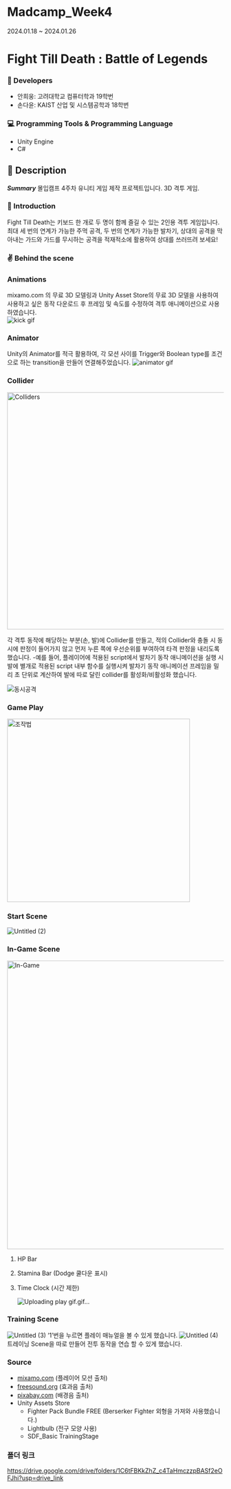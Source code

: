 # Madcamp_Week4 
2024.01.18 ~ 2024.01.26

# Fight Till Death : Battle of Legends 

### 👥 Developers
- 안희웅: 고려대학교 컴퓨터학과 19학번
- 손다윤: KAIST 산업 및 시스템공학과 18학번

### 💻 Programming Tools & Programming Language
- Unity Engine
- C#

## 📢 Description

***Summary***
몰입캠프 4주차 유니티 게임 제작 프로젝트입니다.
3D 격투 게임. 

### 📱 Introduction
Fight Till Death는 키보드 한 개로 두 명이 함께 즐길 수 있는 2인용 격투 게임입니다. 최대 세 번의 연계가 가능한 주먹 공격, 두 번의 연계가 가능한 발차기, 상대의 공격을 막아내는 가드와 가드를 무시하는 공격을 적재적소에 활용하여 상대를 쓰러뜨려 보세요!

### ✌️ Behind the scene

### Animations
mixamo.com 의 무료 3D 모델링과 Unity Asset Store의 무료 3D 모델을 사용하여 사용하고 싶은 동작 다운로드 후 프레임 및 속도를 수정하여 격투 애니메이션으로 사용하였습니다.   
![kick gif](https://github.com/kesler1202/Madcamp_Week4/assets/80826652/90e44543-4a81-488b-b1d9-e282fe34516e)

### Animator
Unity의 Animator를 적극 활용하여, 각 모션 사이를 Trigger와 Boolean type를 조건으로 하는 transition을 만들어 연결해주었습니다. 
![animator gif](https://github.com/user-attachments/assets/64b948a6-26d5-45ba-b190-a82e616e0df7)


### Collider
<img width="550" alt="Colliders" src="https://github.com/user-attachments/assets/3ac60c9e-b678-4938-9401-569ae364a66c">

각 격투 동작에 해당하는 부분(손, 발)에 Collider를 만들고, 적의 Collider와 충돌 시 동시에 판정이 들어가지 않고 먼저 누른 쪽에 우선순위를 부여하여 타격 판정을 내리도록 했습니다.
-예를 들어, 플레이어에 적용된 script에서 발차기 동작 애니메이션을 실행 시 발에 별개로 적용된 script 내부 함수를 실행시켜 발차기 동작 애니메이션 프레임을 밀리 초 단위로 계산하여 발에 따로 달린 collider를 활성화/비활성화 했습니다.

![동시공격](https://github.com/user-attachments/assets/ca1dbff1-b066-4761-8209-c13744f51a60)

### Game Play
<img width="425" alt="조작법" src="https://github.com/user-attachments/assets/6df8e6e7-c24e-4324-8e1c-f8309bc7815a">

### Start Scene
![Untitled (2)](https://github.com/user-attachments/assets/1dc7f493-d3ae-409b-8e00-a76ffb0f05c1)

### In-Game Scene
<img width="669" alt="In-Game" src="https://github.com/user-attachments/assets/e6cd3483-b366-42d8-aaaa-5033bd1ed423">

1. HP Bar
2. Stamina Bar (Dodge 쿨다운 표시)
3. Time Clock (시간 제한)

   ![Uploading play gif.gif…]()


### Training Scene
![Untitled (3)](https://github.com/user-attachments/assets/598cea10-ae86-42c0-a677-06fb4b178766)
‘1’번을 누르면 플레이 매뉴얼을 볼 수 있게 했습니다.
![Untitled (4)](https://github.com/user-attachments/assets/aa0e3477-14dd-4c91-ae3b-06e4ef03c9bb)
트레이닝 Scene을 따로 만들어 전투 동작을 연습 할 수 있게 했습니다. 



### Source
- [mixamo.com](http://mixamo.com) (플레이어 모션 출처)
- [freesound.org](http://freesound.org) (효과음 출처)
- [pixabay.com](http://pixabay.com) (배경음 출처)
- Unity Assets Store
    - Fighter Pack Bundle FREE (Berserker Fighter 외형을 가져와 사용했습니다.)
    - Lightbulb (전구 모양 사용)
    - SDF_Basic TrainingStage

### 폴더 링크
https://drive.google.com/drive/folders/1C6tFBKkZhZ_c4TaHmczzpBASf2eOFJhi?usp=drive_link
